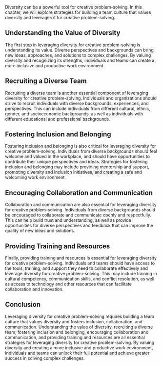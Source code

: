 
Diversity can be a powerful tool for creative problem-solving. In this chapter, we will explore strategies for building a team culture that values diversity and leverages it for creative problem-solving.

Understanding the Value of Diversity
------------------------------------

The first step in leveraging diversity for creative problem-solving is understanding its value. Diverse perspectives and backgrounds can bring new ideas, approaches, and solutions to complex challenges. By valuing diversity and recognizing its strengths, individuals and teams can create a more inclusive and productive work environment.

Recruiting a Diverse Team
-------------------------

Recruiting a diverse team is another essential component of leveraging diversity for creative problem-solving. Individuals and organizations should strive to recruit individuals with diverse backgrounds, experiences, and perspectives. This can include individuals from different cultural, ethnic, gender, and socioeconomic backgrounds, as well as individuals with different educational and professional backgrounds.

Fostering Inclusion and Belonging
---------------------------------

Fostering inclusion and belonging is also critical for leveraging diversity for creative problem-solving. Individuals from diverse backgrounds should feel welcome and valued in the workplace, and should have opportunities to contribute their unique perspectives and ideas. Strategies for fostering inclusion and belonging may include providing mentorship and support, promoting diversity and inclusion initiatives, and creating a safe and welcoming work environment.

Encouraging Collaboration and Communication
-------------------------------------------

Collaboration and communication are also essential for leveraging diversity for creative problem-solving. Individuals from diverse backgrounds should be encouraged to collaborate and communicate openly and respectfully. This can help build trust and understanding, as well as provide opportunities for diverse perspectives and feedback that can improve the quality of new ideas and solutions.

Providing Training and Resources
--------------------------------

Finally, providing training and resources is essential for leveraging diversity for creative problem-solving. Individuals and teams should have access to the tools, training, and support they need to collaborate effectively and leverage diversity for creative problem-solving. This may include training in cultural competency, communication skills, and conflict resolution, as well as access to technology and other resources that can facilitate collaboration and innovation.

Conclusion
----------

Leveraging diversity for creative problem-solving requires building a team culture that values diversity and fosters inclusion, collaboration, and communication. Understanding the value of diversity, recruiting a diverse team, fostering inclusion and belonging, encouraging collaboration and communication, and providing training and resources are all essential strategies for leveraging diversity for creative problem-solving. By valuing diversity and creating a more inclusive and productive work environment, individuals and teams can unlock their full potential and achieve greater success in solving complex challenges.
